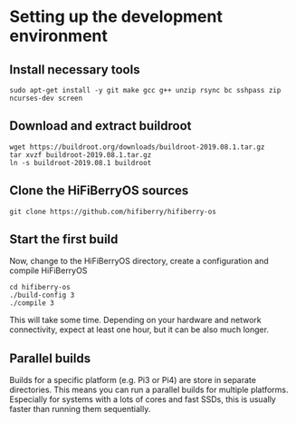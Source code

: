 # Setting up the development environment

## Install necessary tools

```
sudo apt-get install -y git make gcc g++ unzip rsync bc sshpass zip ncurses-dev screen
```

## Download and extract buildroot

```
wget https://buildroot.org/downloads/buildroot-2019.08.1.tar.gz
tar xvzf buildroot-2019.08.1.tar.gz
ln -s buildroot-2019.08.1 buildroot
```

## Clone the HiFiBerryOS sources

```
git clone https://github.com/hifiberry/hifiberry-os
```

## Start the first build

Now, change to the HiFiBerryOS directory, create a configuration and compile HiFiBerryOS
```
cd hifiberry-os
./build-config 3
./compile 3
```

This will take some time. Depending on your hardware and network connectivity, expect at least one hour, but it can be also much longer.

## Parallel builds

Builds for a specific platform (e.g. Pi3 or Pi4) are store in separate directories. This means you can run a parallel builds for multiple platforms. Especially for systems with a lots of cores and fast SSDs, this is usually faster than running 
them sequentially. 
